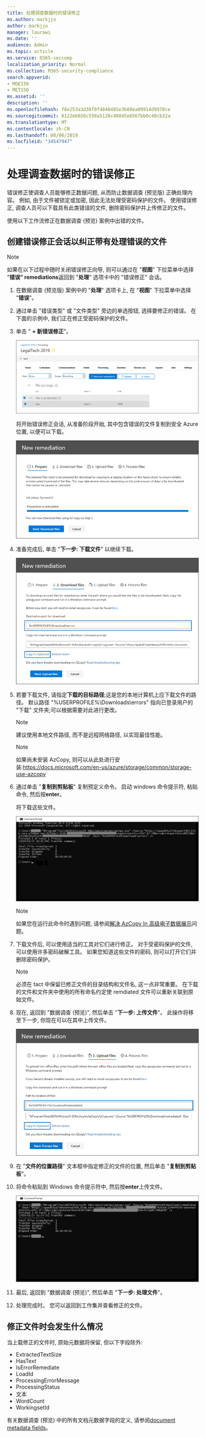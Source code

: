 ```yaml
---
title: 处理调查数据时的错误修正
ms.author: markjjo
author: markjjo
manager: laurawi
ms.date: ''
audience: Admin
ms.topic: article
ms.service: O365-seccomp
localization_priority: Normal
ms.collection: M365-security-compliance
search.appverid:
- MOE150
- MET150
ms.assetid: ''
description: ''
ms.openlocfilehash: f8e253a3d38f0f4846485e3b88ea09914d9978ce
ms.sourcegitcommit: 6122eb026c558a5126c40845e656fbb0c40cb32a
ms.translationtype: MT
ms.contentlocale: zh-CN
ms.lasthandoff: 08/06/2019
ms.locfileid: "34547947"
---
```

# <a name="error-remediation-when-processing-data-for-an-investigation"></a>处理调查数据时的错误修正

错误修正使调查人员能够修正数据问题, 从而防止数据调查 (预览版) 正确处理内容。 例如, 由于文件被锁定或加密, 因此无法处理受密码保护的文件。 使用错误修正, 调查人员可以下载具有此类错误的文件, 删除密码保护并上传修正的文件。

使用以下工作流修正在数据调查 (预览) 案例中出错的文件。

## <a name="creating-an-error-remediation-session-to-remediate-files-with-processing-errors"></a>创建错误修正会话以纠正带有处理错误的文件

>[!NOTE]
>如果在以下过程中随时关闭错误修正向导, 则可以通过在 "**视图**" 下拉菜单中选择 "**错误" remediations**返回到 "**处理**" 选项卡中的 "错误修正" 会话。

1. 在数据调查 (预览版) 案例中的 "**处理**" 选项卡上, 在 "**视图**" 下拉菜单中选择 "**错误**"。

2. 通过单击 "错误类型" 或 "文件类型" 旁边的单选按钮, 选择要修正的错误。  在下面的示例中, 我们正在修正受密码保护的文件。

3. 单击 " **+ 新错误修正**"。

    ![错误修正](../media/8c2faf1a-834b-44fc-b418-6a18aed8b81a.png)

    将开始错误修正会话, 从准备阶段开始, 其中包含错误的文件复制到安全 Azure 位置, 以便可以下载。

    ![准备错误修正](../media/390572ec-7012-47c4-a6b6-4cbb5649e8a8.png)

4. 准备完成后, 单击 "**下一步: 下载文件**" 以继续下载。

    ![下载文件](../media/6ac04b09-8e13-414a-9e24-7c75ba586363.png)

5. 若要下载文件, 请指定**下载的目标路径**;这是您的本地计算机上应下载文件的路径。  默认路径 "%USERPROFILE%\Downloads\errors" 指向已登录用户的 "下载" 文件夹;可以根据需要对此进行更改。

    >[!NOTE]
    >建议使用本地文件路径, 而不是远程网络路径, 以实现最佳性能。

    > [!NOTE]
    > 如果尚未安装 AzCopy, 则可以从此处进行安装:https://docs.microsoft.com/en-us/azure/storage/common/storage-use-azcopy

6. 通过单击 "**复制到剪贴板**" 复制预定义命令。 启动 windows 命令提示符, 粘贴命令, 然后按**enter**。  

    将下载这些文件。

    ![准备错误修正](../media/f364ab4d-31c5-4375-b69f-650f694a2f69.png)

     > [!NOTE]
     > 如果您在运行此命令时遇到问题, 请参阅[解决 AzCopy In 高级电子数据展示](../compliance20/troubleshooting-azcopy.md)问题。

7. 下载文件后, 可以使用适当的工具对它们进行修正。 对于受密码保护的文件, 可以使用许多密码破解工具。 如果您知道这些文件的密码, 则可以打开它们并删除密码保护。
    
   > [!NOTE]
    > 必须在 tact 中保留已修正文件的目录结构和文件名, 这一点非常重要。  在下载的文件和文件夹中使用的所有命名约定使 remdiated 文件可以重新关联到原始文件。

8. 现在, 返回到 "数据调查 (预览)", 然后单击 "**下一步: 上传文件**"。  此操作将移至下一步, 你现在可以在其中上传文件。

    ![上传文件](../media/af3d8617-1bab-4ecd-8de0-22e53acba240.png)

9. 在 "**文件的位置路径**" 文本框中指定修正的文件的位置, 然后单击 "**复制到剪贴板**"。

10. 将命令粘贴到 Windows 命令提示符中, 然后按**enter**上传文件。

    ![ff2ff691-629f-4065-9b37-5333f937daf6](../media/ff2ff691-629f-4065-9b37-5333f937daf6.png)

11. 最后, 返回到 "数据调查 (预览)", 然后单击 "**下一步: 处理文件**"。

12. 处理完成时。  您可以返回到工作集并查看修正的文件。

## <a name="what-happens-when-files-are-remediated"></a>修正文件时会发生什么情况

当上载修正的文件时, 原始元数据将保留, 但以下字段除外: 

- ExtractedTextSize
- HasText
- IsErrorRemediate
- LoadId
- ProcessingErrorMessage
- ProcessingStatus
- 文本
- WordCount
- WorkingsetId

有关数据调查 (预览) 中的所有文档元数据字段的定义, 请参阅[document metadata fields](document-metadata-fields.md)。